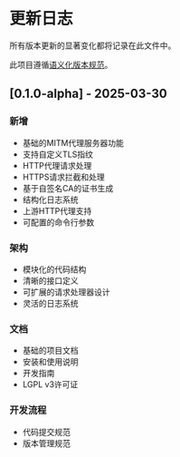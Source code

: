 # 更新日志

所有版本更新的显著变化都将记录在此文件中。

此项目遵循[语义化版本规范](https://semver.org/lang/zh-CN/)。

## [0.1.0-alpha] - 2025-03-30

### 新增
- 基础的MITM代理服务器功能
- 支持自定义TLS指纹
- HTTP代理请求处理
- HTTPS请求拦截和处理
- 基于自签名CA的证书生成
- 结构化日志系统
- 上游HTTP代理支持
- 可配置的命令行参数

### 架构
- 模块化的代码结构
- 清晰的接口定义
- 可扩展的请求处理器设计
- 灵活的日志系统

### 文档
- 基础的项目文档
- 安装和使用说明
- 开发指南
- LGPL v3许可证

### 开发流程
- 代码提交规范
- 版本管理规范
